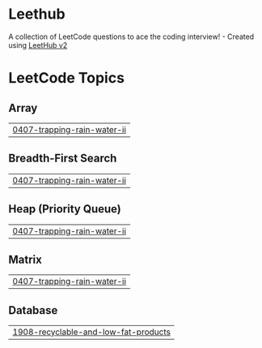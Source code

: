 # Leethub
A collection of LeetCode questions to ace the coding interview! - Created using [LeetHub v2](https://github.com/arunbhardwaj/LeetHub-2.0)

<!---LeetCode Topics Start-->
# LeetCode Topics
## Array
|  |
| ------- |
| [0407-trapping-rain-water-ii](https://github.com/ShashankJaipurkar123/Leethub/tree/master/0407-trapping-rain-water-ii) |
## Breadth-First Search
|  |
| ------- |
| [0407-trapping-rain-water-ii](https://github.com/ShashankJaipurkar123/Leethub/tree/master/0407-trapping-rain-water-ii) |
## Heap (Priority Queue)
|  |
| ------- |
| [0407-trapping-rain-water-ii](https://github.com/ShashankJaipurkar123/Leethub/tree/master/0407-trapping-rain-water-ii) |
## Matrix
|  |
| ------- |
| [0407-trapping-rain-water-ii](https://github.com/ShashankJaipurkar123/Leethub/tree/master/0407-trapping-rain-water-ii) |
## Database
|  |
| ------- |
| [1908-recyclable-and-low-fat-products](https://github.com/ShashankJaipurkar123/Leethub/tree/master/1908-recyclable-and-low-fat-products) |
<!---LeetCode Topics End-->